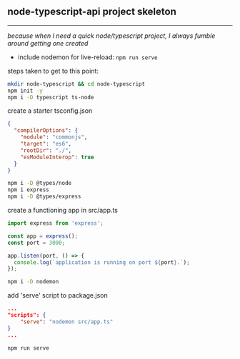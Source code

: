 ## node-typescript-api project skeleton ##
---
*because when I need a quick node/typescript project, I always fumble around getting one created*

- include nodemon for live-reload: ```npm run serve```

steps taken to get to this point:

```bash
mkdir node-typescript && cd node-typescript
npm init -y
npm i -D typescript ts-node
```
create a starter tsconfig.json
```json
{
  "compilerOptions": {
    "module": "commonjs",
    "target": "es6",
    "rootDir": "./",
    "esModuleInterop": true
  }
}
```
```bash
npm i -D @types/node
npm i express
npm i -D @types/express
```
create a functioning app in src/app.ts
```typescript
import express from 'express';

const app = express();
const port = 3000;

app.listen(port, () => {
  console.log(`application is running on port ${port}.`);
});
```
```bash
npm i -D nodemon
```
add 'serve' script to package.json
```json
...
"scripts": {
    "serve": "nodemon src/app.ts"
}
...
```
```bash
npm run serve
```
